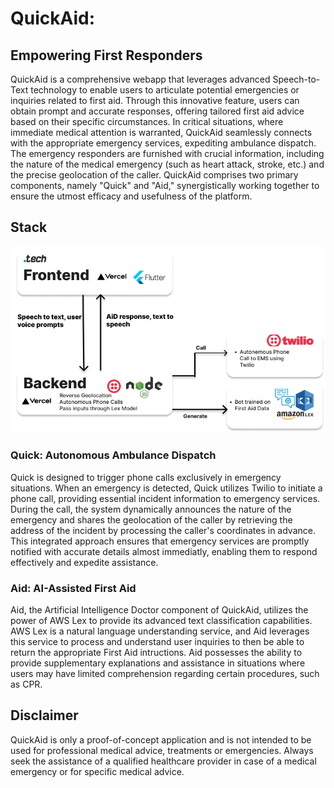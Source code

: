 # QuickAid:
## Empowering First Responders
QuickAid is a comprehensive webapp that leverages advanced Speech-to-Text technology to enable users to articulate potential emergencies or inquiries related to first aid. Through this innovative feature, users can obtain prompt and accurate responses, offering tailored first aid advice based on their specific circumstances. In critical situations, where immediate medical attention is warranted, QuickAid seamlessly connects with the appropriate emergency services, expediting ambulance dispatch. The emergency responders are furnished with crucial information, including the nature of the medical emergency (such as heart attack, stroke, etc.) and the precise geolocation of the caller. QuickAid comprises two primary components, namely "Quick" and "Aid," synergistically working together to ensure the utmost efficacy and usefulness of the platform.

## Stack
![Image of the technology stack used to build QuickAid](stack.png)

### Quick: Autonomous Ambulance Dispatch
Quick is designed to trigger phone calls exclusively in emergency situations. When an emergency is detected, Quick utilizes Twilio to initiate a phone call, providing essential incident information to emergency services. During the call, the system dynamically announces the nature of the emergency and shares the geolocation of the caller by retrieving the address of the incident by processing the caller's coordinates in advance. This integrated approach ensures that emergency services are promptly notified with accurate details almost immediatly, enabling them to respond effectively and expedite assistance.

###  Aid: AI-Assisted First Aid
Aid, the Artificial Intelligence Doctor component of QuickAid, utilizes the power of AWS Lex to provide its advanced text classification capabilities. AWS Lex is a natural language understanding service, and Aid leverages this service to process and understand user inquiries to then be able to return the appropriate First Aid intructions. Aid possesses the ability to provide supplementary explanations and assistance in situations where users may have limited comprehension regarding certain procedures, such as CPR.

## Disclaimer
QuickAid is only a proof-of-concept application and is not intended to be used for professional medical advice, treatments or emergencies. Always seek the assistance of a qualified healthcare provider in case of a medical emergency or for specific medical advice.
